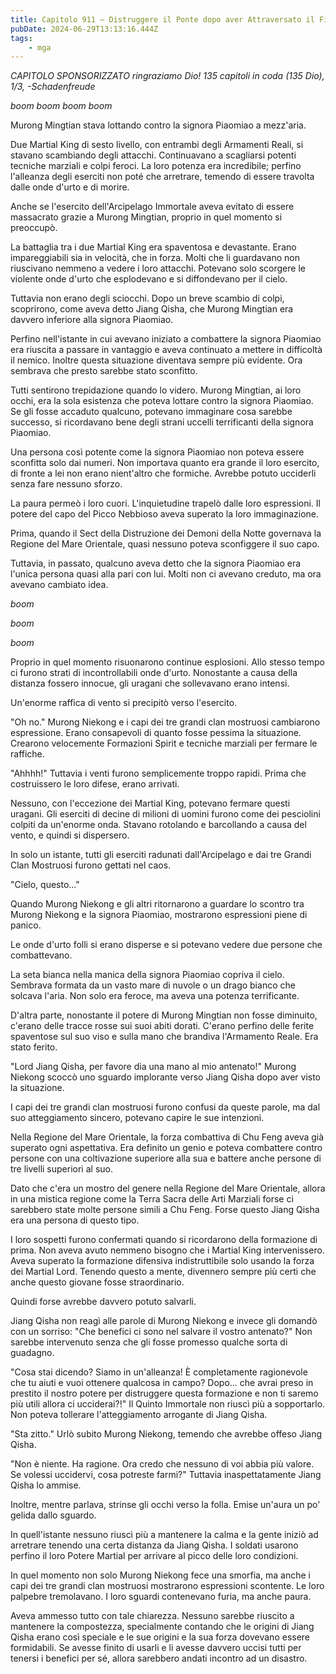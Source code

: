 ```yaml
---
title: Capitolo 911 – Distruggere il Ponte dopo aver Attraversato il Fiume
pubDate: 2024-06-29T13:13:16.444Z
tags:
    - mga
---
```



<em>CAPITOLO SPONSORIZZATO ringraziamo Dio!
135 capitoli in coda (135 Dio), 1/3,
-Schadenfreude</em>


*boom boom boom boom*


Murong Mingtian stava lottando contro la signora Piaomiao a mezz'aria.


Due Martial King di sesto livello, con entrambi degli Armamenti Reali, si stavano scambiando degli attacchi. Continuavano a scagliarsi potenti tecniche marziali e colpi feroci. La loro potenza era incredibile; perfino l'alleanza degli eserciti non poté che arretrare, temendo di essere travolta dalle onde d'urto e di morire.


Anche se l'esercito dell'Arcipelago Immortale aveva evitato di essere massacrato grazie a Murong Mingtian, proprio in quel momento si preoccupò.


La battaglia tra i due Martial King era spaventosa e devastante. Erano impareggiabili sia in velocità, che in forza. Molti che li guardavano non riuscivano nemmeno a vedere i loro attacchi. Potevano solo scorgere le violente onde d'urto che esplodevano e si diffondevano per il cielo.


Tuttavia non erano degli sciocchi. Dopo un breve scambio di colpi, scoprirono, come aveva detto Jiang Qisha, che Murong Mingtian era davvero inferiore alla signora Piaomiao.


Perfino nell'istante in cui avevano iniziato a combattere la signora Piaomiao era riuscita a passare in vantaggio e aveva continuato a mettere in difficoltà il nemico. Inoltre questa situazione diventava sempre più evidente. Ora sembrava che presto sarebbe stato sconfitto.


Tutti sentirono trepidazione quando lo videro. Murong Mingtian, ai loro occhi, era la sola esistenza che poteva lottare contro la signora Piaomiao. Se gli fosse accaduto qualcuno, potevano immaginare cosa sarebbe successo, si ricordavano bene degli strani uccelli terrificanti della signora Piaomiao.


Una persona così potente come la signora Piaomiao non poteva essere sconfitta solo dai numeri. Non importava quanto era grande il loro esercito, di fronte a lei non erano nient'altro che formiche. Avrebbe potuto ucciderli senza fare nessuno sforzo.


La paura permeò i loro cuori. L'inquietudine trapelò dalle loro espressioni. Il potere del capo del Picco Nebbioso aveva superato la loro immaginazione.


Prima, quando il Sect della Distruzione dei Demoni della Notte governava la Regione del Mare Orientale, quasi nessuno poteva sconfiggere il suo capo.


Tuttavia, in passato, qualcuno aveva detto che la signora Piaomiao era l'unica persona quasi alla pari con lui. Molti non ci avevano creduto, ma ora avevano cambiato idea.


*boom*


*boom*


*boom*


Proprio in quel momento risuonarono continue esplosioni. Allo stesso tempo ci furono strati di incontrollabili onde d'urto. Nonostante a causa della distanza fossero innocue, gli uragani che sollevavano erano intensi.


Un'enorme raffica di vento si precipitò verso l'esercito.


"Oh no." Murong Niekong e i capi dei tre grandi clan mostruosi cambiarono espressione. Erano consapevoli di quanto fosse pessima la situazione. Crearono velocemente Formazioni Spirit e tecniche marziali per fermare le raffiche.


"Ahhhh!" Tuttavia i venti furono semplicemente troppo rapidi. Prima che costruissero le loro difese, erano arrivati.


Nessuno, con l'eccezione dei Martial King, potevano fermare questi uragani. Gli eserciti di decine di milioni di uomini furono come dei pesciolini colpiti da un'enorme onda. Stavano rotolando e barcollando a causa del vento, e quindi si dispersero.


In solo un istante, tutti gli eserciti radunati dall'Arcipelago e dai tre Grandi Clan Mostruosi furono gettati nel caos.


"Cielo, questo..."


Quando Murong Niekong e gli altri ritornarono a guardare lo scontro tra Murong Niekong e la signora Piaomiao, mostrarono espressioni piene di panico.


Le onde d'urto folli si erano disperse e si potevano vedere due persone che combattevano.


La seta bianca nella manica della signora Piaomiao copriva il cielo. Sembrava formata da un vasto mare di nuvole o un drago bianco che solcava l'aria. Non solo era feroce, ma aveva una potenza terrificante.


D'altra parte, nonostante il potere di Murong Mingtian non fosse diminuito, c'erano delle tracce rosse sui suoi abiti dorati. C'erano perfino delle ferite spaventose sul suo viso e sulla mano che brandiva l'Armamento Reale. Era stato ferito.


"Lord Jiang Qisha, per favore dia una mano al mio antenato!" Murong Niekong scoccò uno sguardo implorante verso Jiang Qisha dopo aver visto la situazione.


I capi dei tre grandi clan mostruosi furono confusi da queste parole, ma dal suo atteggiamento sincero, potevano capire le sue intenzioni.


Nella Regione del Mare Orientale, la forza combattiva di Chu Feng aveva già superato ogni aspettativa. Era definito un genio e poteva combattere contro persone con una coltivazione superiore alla sua e battere anche persone di tre livelli superiori al suo.


Dato che c'era un mostro del genere nella Regione del Mare Orientale, allora in una mistica regione come la Terra Sacra delle Arti Marziali forse ci sarebbero state molte persone simili a Chu Feng. Forse questo Jiang Qisha era una persona di questo tipo.


I loro sospetti furono confermati quando si ricordarono della formazione di prima. Non aveva avuto nemmeno bisogno che i Martial King intervenissero. Aveva superato la formazione difensiva indistruttibile solo usando la forza dei Martial Lord. Tenendo questo a mente, divennero sempre più certi che anche questo giovane fosse straordinario.


Quindi forse avrebbe davvero potuto salvarli.


Jiang Qisha non reagì alle parole di Murong Niekong e invece gli domandò con un sorriso: "Che benefici ci sono nel salvare il vostro antenato?" Non sarebbe intervenuto senza che gli fosse promesso qualche sorta di guadagno.


"Cosa stai dicendo? Siamo in un'alleanza! È completamente ragionevole che tu aiuti e vuoi ottenere qualcosa in campo? Dopo... che avrai preso in prestito il nostro potere per distruggere questa formazione e non ti saremo più utili allora ci ucciderai?!" Il Quinto Immortale non riuscì più a sopportarlo. Non poteva tollerare l'atteggiamento arrogante di Jiang Qisha.


"Sta zitto." Urlò subito Murong Niekong, temendo che avrebbe offeso Jiang Qisha.


"Non è niente. Ha ragione. Ora credo che nessuno di voi abbia più valore. Se volessi uccidervi, cosa potreste farmi?" Tuttavia inaspettatamente Jiang Qisha lo ammise.


Inoltre, mentre parlava, strinse gli occhi verso la folla. Emise un'aura un po' gelida dallo sguardo.


In quell'istante nessuno riuscì più a mantenere la calma e la gente iniziò ad arretrare tenendo una certa distanza da Jiang Qisha. I soldati usarono perfino il loro Potere Martial per arrivare al picco delle loro condizioni.


In quel momento non solo Murong Niekong fece una smorfia, ma anche i capi dei tre grandi clan mostruosi mostrarono espressioni scontente. Le loro palpebre tremolavano. I loro sguardi contenevano furia, ma anche paura.


Aveva ammesso tutto con tale chiarezza. Nessuno sarebbe riuscito a mantenere la compostezza, specialmente contando che le origini di Jiang Qisha erano così speciale e le sue origini e la sua forza dovevano essere formidabili. Se avesse finito di usarli e li avesse davvero uccisi tutti per tenersi i benefici per sé, allora sarebbero andati incontro ad un disastro.
                                


                                



